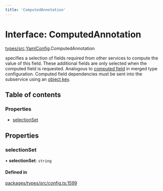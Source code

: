 ```yaml
---
title: 'ComputedAnnotation'
---
```


# Interface: ComputedAnnotation

[types/src](../modules/types_src).[YamlConfig](../modules/types_src.YamlConfig).ComputedAnnotation

specifies a selection of fields required from other services to compute the value of this field.
These additional fields are only selected when the computed field is requested.
Analogous to [computed field](https://www.graphql-tools.com/docs/stitch-type-merging#computed-fields) in merged type configuration.
Computed field dependencies must be sent into the subservice using an [object key](https://www.graphql-tools.com/docs/stitch-directives-sdl#object-keys).

## Table of contents

### Properties

- [selectionSet](types_src.YamlConfig.ComputedAnnotation#selectionset)

## Properties

### selectionSet

• **selectionSet**: `string`

#### Defined in

[packages/types/src/config.ts:1599](https://github.com/Urigo/graphql-mesh/blob/master/packages/types/src/config.ts#L1599)
